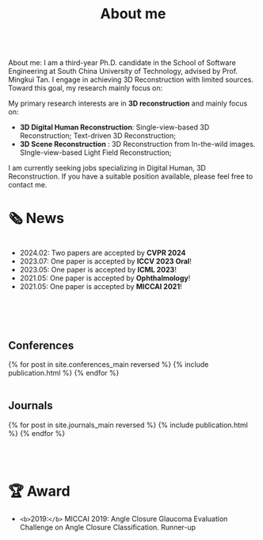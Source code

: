 ﻿---
permalink: /
title: "About me"
excerpt: "About me"
author_profile: true
redirect_from: 
  - /about/
  - /about.html
---
<br />
About me:
I am a third-year Ph.D. candidate in the School of Software Engineering at South China University of Technology, advised by Prof. Mingkui Tan. I engage in achieving 3D Reconstruction with limited sources. Toward this goal, my research mainly focus on:


My primary research interests are in **3D reconstruction** and mainly focus on:

* **3D Digital Human Reconstruction**: Single-view-based 3D Reconstruction; Text-driven 3D Reconstruction;
* **3D Scene Reconstruction** : 3D Reconstruction from In-the-wild images. SIngle-view-based Light Field Reconstruction;

I am currently seeking jobs specializing in Digital Human, 3D Reconstruction. If you have a suitable position available, please feel free to contact me.



# 🗞️ News

<div style="overflow-y: scroll; height: 150px;">
  <ul>
    <li>2024.02: Two papers are accepted by <b>CVPR 2024</b></li>
    <li>2023.07: One paper is accepted by <b>ICCV 2023 Oral</b>!</li>
    <li>2023.05: One paper is accepted by <b>ICML 2023</b>!</li>
    <li>2021.05: One paper is accepted by <b>Ophthalmology</b>!</li>
    <li>2021.05: One paper is accepted by <b>MICCAI 2021</b>!</li>
  </ul>
</div>
<br>

<!-- Preprint Paper
----------
<div>
  <table>
  {% for post in site.preprints reversed %}
    <tr>{% include publication.html %}</tr>
  {% endfor %}
  </table>
</div> -->

Conferences
-----------

<div>
  <table>
  {% for post in site.conferences_main reversed %}
    <tr>{% include publication.html %}</tr>
  {% endfor %}
  </table>
  <a href="/conferences/">
    <!-- <button class="btn btn--readmore">Read more <font size="1">>></font></button> -->
  </a>
</div>

<!-- <div margin-bottom:100px>
  <a href="/conferences/">
    <button class="btn btn--readmore">Read more <font size="1">>></font></button>
  </a>
</div>  -->

Journals
--------

<div>
  <table>
  {% for post in site.journals_main reversed %}
    <tr>{% include publication.html %}</tr>
  {% endfor %}
  </table>
   <a href="/journals/">
    <!-- <button class="btn btn--readmore">Read more <font size="1">>></font></button> -->
  </a>
</div>

<!-- <div margin-bottom:100px>
  <a href="/journals/">
    <button class="btn btn--readmore">Read more <font size="1">>></font></button>
  </a>
</div>  -->

<br>

# 🏆 Award

* `<b>`2019:`</b>` MICCAI 2019:	Angle Closure Glaucoma Evaluation Challenge on Angle Closure Classification.  Runner-up
